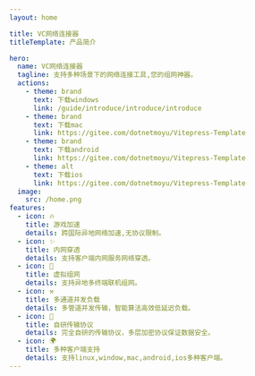 ```yaml
---
layout: home

title: VC网络连接器
titleTemplate: 产品简介

hero:
  name: VC网络连接器
  tagline: 支持多种场景下的网络连接工具,您的组网神器。
  actions:
    - theme: brand
      text: 下载windows
      link: /guide/introduce/introduce/introduce
    - theme: brand
      text: 下载mac
      link: https://gitee.com/dotnetmoyu/Vitepress-Template
    - theme: brand
      text: 下载android
      link: https://gitee.com/dotnetmoyu/Vitepress-Template
    - theme: alt
      text: 下载ios
      link: https://gitee.com/dotnetmoyu/Vitepress-Template
  image:
    src: /home.png
features:
  - icon: 🔥
    title: 游戏加速
    details: 跨国际异地网络加速,无协议限制。
  - icon: ✨
    title: 内网穿透
    details: 支持客户端内网服务网络穿透。
  - icon: 🚀
    title: 虚拟组网
    details: 支持异地多终端联机组网。
  - icon: ⚒
    title: 多通道并发负载
    details: 多管道并发传输，智能算法高效低延迟负载。
  - icon: 🎨
    title: 自研传输协议
    details: 完全自研的传输协议，多层加密协议保证数据安全。
  - icon: 🌍
    title: 多种客户端支持
    details: 支持linux,window,mac,android,ios多种客户端。
---
```

